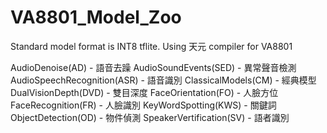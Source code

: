 # VA8801_Model_Zoo
Standard model format is INT8 tflite. 
Using 天元 compiler for VA8801

AudioDenoise(AD) - 語音去躁
AudioSoundEvents(SED) - 異常聲音檢測
AudioSpeechRecognition(ASR) - 語音識別
ClassicalModels(CM) - 經典模型
DualVisionDepth(DVD) - 雙目深度
FaceOrientation(FO) - 人臉方位
FaceRecognition(FR) - 人臉識別
KeyWordSpotting(KWS) - 關鍵詞
ObjectDetection(OD) - 物件偵測
SpeakerVertification(SV) - 語者識別

